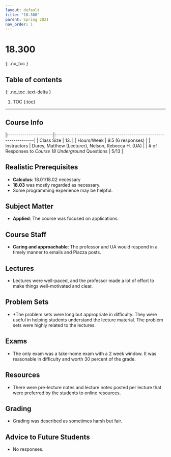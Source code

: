 ```yaml
---
layout: default
title: "18.300"
parent: Spring 2021
nav_order: 1
---
```


# 18.300
{: .no_toc }

## Table of contents
{: .no_toc .text-delta }

1. TOC
{:toc}

---

## Course Info

|:----------------------|:-------------------------------------------------------------------|
| Class Size | 13. |
| Hours/Week | 9.5 (6 responses) |
| Instructors | Durey, Matthew (Lecturer), Nelson, Rebecca H. (UA) |
| # of Responses to _Course 18 Underground_ Questions | 5/13 |

## Realistic Prerequisites

- **Calculus**: 18.01/18.02 necessary
- **18.03** was mostly regarded as necessary.
- Some programming experience may be helpful.

## Subject Matter

- **Applied**: The course was focused on applications.

## Course Staff

- **Caring and approachable**: The professor and UA would respond in a timely manner to emails and Piazza posts.

## Lectures

- Lectures were well-paced, and the professor made a lot of effort to make things well-motivated and clear.

## Problem Sets

- \*The problem sets were long but appropriate in difficulty. They were useful in helping students understand the lecture material. The problem sets were highly related to the lectures.

## Exams

- The only exam was a take-home exam with a 2 week window. It was reasonable in difficulty and worth 30 percent of the grade.

## Resources

- There were pre-lecture notes and lecture notes posted per lecture that were preferred by the students to online resources.

## Grading

- Grading was described as sometimes harsh but fair.

## Advice to Future Students

- No responses.
<!--

## Syllabus

Click [**here**](/assets/files/300_Syllabus_Spring2021.pdf) for a PDF of this course's syllabus. (Does this link work?) -->
